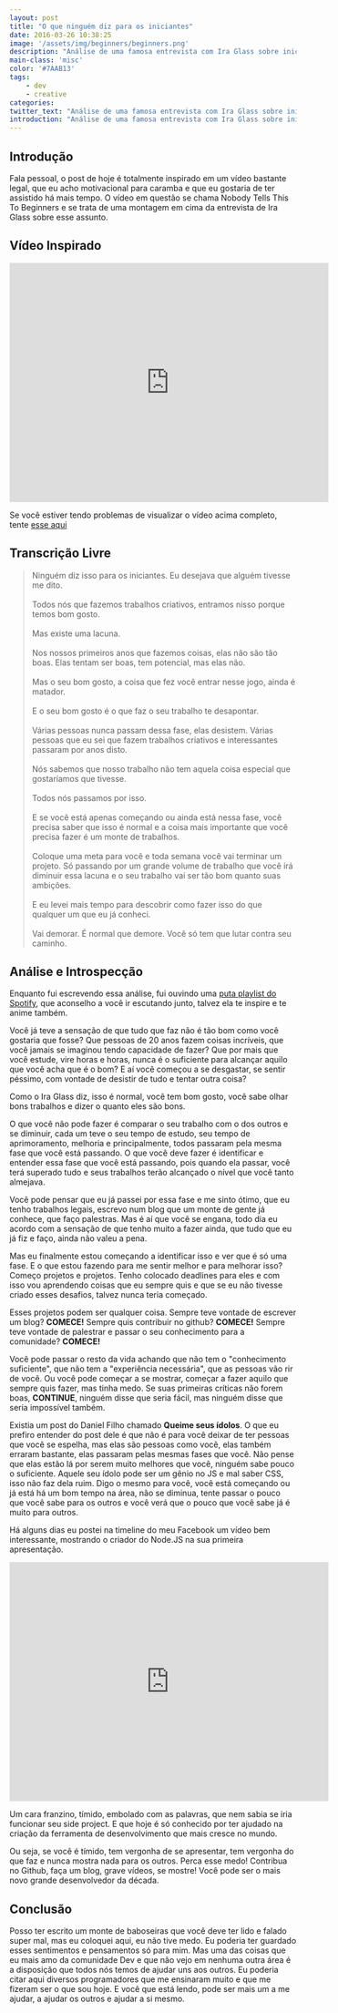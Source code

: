 ```yaml
---
layout: post
title: "O que ninguém diz para os iniciantes"
date: 2016-03-26 10:38:25
image: '/assets/img/beginners/beginners.png'
description: "Análise de uma famosa entrevista com Ira Glass sobre iniciantes e o processo criativo."
main-class: 'misc'
color: '#7AAB13'
tags:
    - dev
    - creative
categories:
twitter_text: "Análise de uma famosa entrevista com Ira Glass sobre iniciantes."
introduction: "Análise de uma famosa entrevista com Ira Glass sobre iniciantes e o processo criativo."
---
```


## Introdução

Fala pessoal, o post de hoje é totalmente inspirado em um vídeo bastante legal, que eu acho motivacional para caramba e que eu gostaria de ter assistido há mais tempo. O vídeo em questão se chama Nobody Tells This To Beginners e se trata de uma montagem em cima da entrevista de Ira Glass sobre esse assunto.

## Vídeo Inspirado

<iframe width="560" height="420" src="https://www.youtube.com/embed/E1oZhEIrer4" frameborder="0" allowfullscreen></iframe>

Se você estiver tendo problemas de visualizar o vídeo acima completo, tente [esse aqui](https://www.youtube.com/watch?v=D_gSFWt6ito)

## Transcrição Livre

<blockquote>
  <p>
    Ninguém diz isso para os iniciantes. Eu desejava que alguém tivesse me dito. <br /><br />
    Todos nós que fazemos trabalhos criativos, entramos nisso porque temos bom gosto. <br /><br />
    Mas existe uma lacuna. <br /><br />
    Nos nossos primeiros anos que fazemos coisas, elas não são tão boas. Elas tentam ser boas, tem potencial, mas elas não. <br /><br />
    Mas o seu bom gosto, a coisa que fez você entrar nesse jogo, ainda é matador. <br /><br />
    E o seu bom gosto é o que faz o seu trabalho te desapontar. <br /><br />
    Várias pessoas nunca passam dessa fase, elas desistem. Várias pessoas que eu sei que fazem trabalhos criativos e interessantes passaram por anos disto. <br /><br />
    Nós sabemos que nosso trabalho não tem aquela coisa especial que gostaríamos que tivesse. <br /><br />
    Todos nós passamos por isso. <br /><br />
    E se você está apenas começando ou ainda está nessa fase, você precisa saber que isso é normal e a coisa mais importante que você precisa fazer é um monte de trabalhos. <br /><br />
    Coloque uma meta para você e toda semana você vai terminar um projeto. Só passando por um grande volume de trabalho que você irá diminuir essa lacuna e o seu trabalho vai ser tão bom quanto suas ambições. <br /><br />
    E eu levei mais tempo para descobrir como fazer isso do que qualquer um que eu já conheci. <br /><br />
    Vai demorar. É normal que demore. Você só tem que lutar contra seu caminho.
  </p>
</blockquote>

## Análise e Introspecção

Enquanto fui escrevendo essa análise, fui ouvindo uma [puta playlist do Spotify](https://open.spotify.com/user/nickfearless/playlist/6EF56fuiUgN2GOMVZIiXpq), que aconselho a você ir escutando junto, talvez ela te inspire e te anime também.

Você já teve a sensação de que tudo que faz não é tão bom como você gostaria que fosse? Que pessoas de 20 anos fazem coisas incríveis, que você jamais se imaginou tendo capacidade de fazer? Que por mais que você estude, vire horas e horas, nunca é o suficiente para alcançar aquilo que você acha que é o bom? E aí você começou a se desgastar, se sentir péssimo, com vontade de desistir de tudo e tentar outra coisa?

Como o Ira Glass diz, isso é normal, você tem bom gosto, você sabe olhar bons trabalhos e dizer o quanto eles são bons.

O que você não pode fazer é comparar o seu trabalho com o dos outros e se diminuir, cada um teve o seu tempo de estudo, seu tempo de aprimoramento, melhoria e principalmente, todos passaram pela mesma fase que você está passando. O que você deve fazer é identificar e entender essa fase que você está passando, pois quando ela passar, você terá superado tudo e seus trabalhos terão alcançado o nível que você tanto almejava.

Você pode pensar que eu já passei por essa fase e me sinto ótimo, que eu tenho trabalhos legais, escrevo num blog que um monte de gente já conhece, que faço palestras. Mas é aí que você se engana, todo dia eu acordo com a sensação de que tenho muito a fazer ainda, que tudo que eu já fiz e faço, ainda não valeu a pena.

Mas eu finalmente estou começando a identificar isso e ver que é só uma fase. E o que estou fazendo para me sentir melhor e para melhorar isso? Começo projetos e projetos. Tenho colocado deadlines para eles e com isso vou aprendendo coisas que eu sempre quis e que se eu não tivesse criado esses desafios, talvez nunca teria começado.

Esses projetos podem ser qualquer coisa. Sempre teve vontade de escrever um blog? **COMECE!** Sempre quis contribuir no github? **COMECE!** Sempre teve vontade de palestrar e passar o seu conhecimento para a comunidade? **COMECE!**

Você pode passar o resto da vida achando que não tem o "conhecimento suficiente", que não tem a "experiência necessária", que as pessoas vão rir de você. Ou você pode começar a se mostrar, começar a fazer aquilo que sempre quis fazer, mas tinha medo. Se suas primeiras críticas não forem boas, **CONTINUE**, ninguém disse que seria fácil, mas ninguém disse que seria impossível também.

Existia um post do Daniel Filho chamado **Queime seus ídolos**. O que eu prefiro entender do post dele é que não é para você deixar de ter pessoas que você se espelha, mas elas são pessoas como você, elas também erraram bastante, elas passaram pelas mesmas fases que você. Não pense que elas estão lá por serem muito melhores que você, ninguém sabe pouco o suficiente. Aquele seu ídolo pode ser um gênio no JS e mal saber CSS, isso não faz dela ruim. Digo o mesmo para você, você está começando ou já está há um bom tempo na área, não se diminua, tente passar o pouco que você sabe para os outros e você verá que o pouco que você sabe já é muito para outros.

Há alguns dias eu postei na timeline do meu Facebook um vídeo bem interessante, mostrando o criador do Node.JS na sua primeira apresentação.

<iframe width="560" height="420" src="https://www.youtube.com/embed/ztspvPYybIY" frameborder="0" allowfullscreen></iframe>

Um cara franzino, tímido, embolado com as palavras, que nem sabia se iria funcionar seu side project. E que hoje é só conhecido por ter ajudado na criação da ferramenta de desenvolvimento que mais cresce no mundo.

Ou seja, se você é tímido, tem vergonha de se apresentar, tem vergonha do que faz e nunca mostra nada para os outros. Perca esse medo! Contribua no Github, faça um blog, grave vídeos, se mostre! Você pode ser o mais novo grande desenvolvedor da década.

## Conclusão

Posso ter escrito um monte de baboseiras que você deve ter lido e falado super mal, mas eu coloquei aqui, eu não tive medo. Eu poderia ter guardado esses sentimentos e pensamentos só para mim. Mas uma das coisas que eu mais amo da comunidade Dev e que não vejo em nenhuma outra área é a disposição que todos nós temos de ajudar uns aos outros. Eu poderia citar aqui diversos programadores que me ensinaram muito e que me fizeram ser o que sou hoje. E você que está lendo, pode ser mais um a me ajudar, a ajudar os outros e ajudar a si mesmo.
